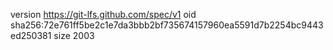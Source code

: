 version https://git-lfs.github.com/spec/v1
oid sha256:72e761ff5be2c1e7da3bbb2bf735674157960ea5591d7b2254bc9443ed250381
size 2003

